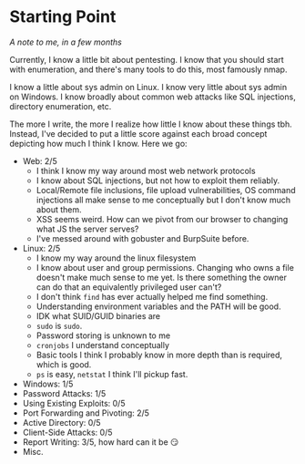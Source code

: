 # Starting Point

*A note to me, in a few months*

Currently, I know a little bit about pentesting. I know that you should start with enumeration, and there's many tools to do this, most famously nmap.

I know a little about sys admin on Linux. I know very little about sys admin on Windows. I know broadly about common web attacks like SQL injections, directory enumeration, etc.

The more I write, the more I realize how little I know about these things tbh. Instead, I've decided to put a little score against each broad concept depicting how much I think I know. Here we go:

- Web: 2/5
    - I think I know my way around most web network protocols
    - I know about SQL injections, but not how to exploit them reliably.
    - Local/Remote file inclusions, file upload vulnerabilities, OS command injections all make sense to me conceptually but I don't know much about them.
    - XSS seems weird. How can we pivot from our browser to changing what JS the server serves?
    - I've messed around with gobuster and BurpSuite before.
- Linux: 2/5
    - I know my way around the linux filesystem
    - I know about user and group permissions. Changing who owns a file doesn't make much sense to me yet. Is there something the owner can do that an equivalently privileged user can't?
    - I don't think `find` has ever actually helped me find something.
    - Understanding environment variables and the PATH will be good.
    - IDK what SUID/GUID binaries are
    - `sudo` is `sudo`.
    - Password storing is unknown to me 
    - `cronjobs` I understand conceptually
    - Basic tools I think I probably know in more depth than is required, which is good.
    - `ps` is easy, `netstat` I think I'll pickup fast.
- Windows: 1/5
- Password Attacks: 1/5
- Using Existing Exploits: 0/5
- Port Forwarding and Pivoting: 2/5
- Active Directory: 0/5
- Client-Side Attacks: 0/5
- Report Writing: 3/5, how hard can it be :smirk:
- Misc.

